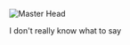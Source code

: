 ![Master Head](http://pa1.narvii.com/6512/b41e23eeeb168116fd9935c413c41193f53f91ac_hq.gif)


I don't really know what to say
